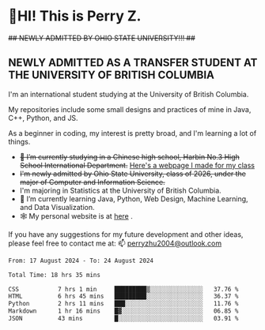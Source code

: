 # 🌄HI! This is Perry Z. <br> #
<s>## NEWLY ADMITTED BY OHIO STATE UNIVERSITY!!! ##</s>
## NEWLY ADMITTED AS A TRANSFER STUDENT AT THE UNIVERSITY OF BRITISH COLUMBIA ##
I'm an international student studying at the University of British Columbia. <br>

My repositories include some small designs and practices of mine in Java, C++, Python, and JS. <br>

As a beginner in coding, my interest is pretty broad, and I'm learning a lot of things. <br>
- <s>🔭 I’m currently studying in a Chinese high school, Harbin No.3 High School International Department.</s> [Here's a webpage I made for my class](https://perry2004.github.io/weirdos/)
- <s> I'm newly admitted by Ohio State University, class of 2026, under the major of Computer and Information Science. </s>
- I'm majoring in Statistics at the University of British Columbia. 
- 🌱 I’m currently learning Java, Python, Web Design, Machine Learning, and Data Visualization. 
- 🕸️ My personal website is at <a href="https://zhu-yp.cn">here</a> .  

If you have any suggestions for my future development and other ideas, please feel free to contact me at: 📫 [perryzhu2004@outlook.com](mailto:perryzhu2004@outlook.com)

<!--START_SECTION:waka-->

```txt
From: 17 August 2024 - To: 24 August 2024

Total Time: 18 hrs 35 mins

CSS           7 hrs 1 min     █████████▒░░░░░░░░░░░░░░░   37.76 %
HTML          6 hrs 45 mins   █████████░░░░░░░░░░░░░░░░   36.37 %
Python        2 hrs 11 mins   ███░░░░░░░░░░░░░░░░░░░░░░   11.76 %
Markdown      1 hr 16 mins    █▓░░░░░░░░░░░░░░░░░░░░░░░   06.85 %
JSON          43 mins         █░░░░░░░░░░░░░░░░░░░░░░░░   03.91 %
```

<!--END_SECTION:waka-->
